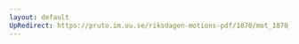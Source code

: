 ```yaml
---
layout: default
UpRedirect: https://pruto.im.uu.se/riksdagen-motions-pdf/1870/mot_1870__ak__119/mot_1870__ak__119-001.pdf
---
```

